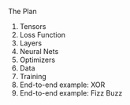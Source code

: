 The Plan
1. Tensors
2. Loss Function
3. Layers
4. Neural Nets
5. Optimizers
6. Data
7. Training
8. End-to-end example: XOR
9. End-to-end example: Fizz Buzz
